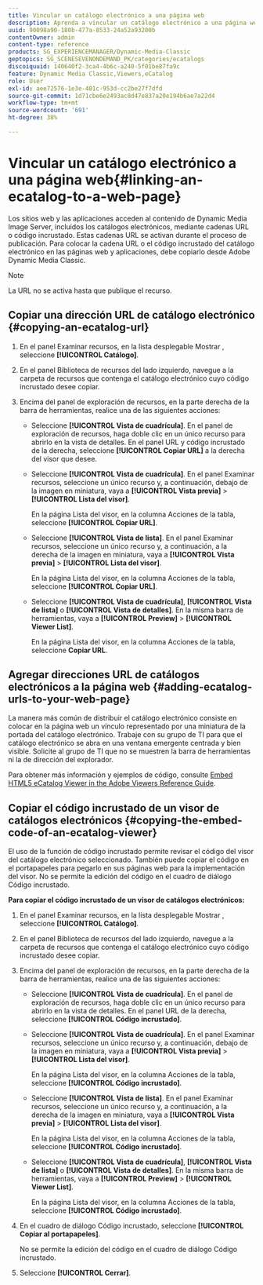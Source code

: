 ```yaml
---
title: Vincular un catálogo electrónico a una página web
description: Aprenda a vincular un catálogo electrónico a una página web en Adobe Dynamic Media Classic.
uuid: 90098a90-180b-477a-8533-24a52a93200b
contentOwner: admin
content-type: reference
products: SG_EXPERIENCEMANAGER/Dynamic-Media-Classic
geptopics: SG_SCENESEVENONDEMAND_PK/categories/ecatalogs
discoiquuid: 140640f2-3ca4-4b6c-a240-5f01be87fa9c
feature: Dynamic Media Classic,Viewers,eCatalog
role: User
exl-id: aee72576-1e3e-401c-953d-cc2be27f7dfd
source-git-commit: 1d71cbe6e2493ac8d47e837a20e194b6ae7a22d4
workflow-type: tm+mt
source-wordcount: '691'
ht-degree: 38%

---
```


# Vincular un catálogo electrónico a una página web{#linking-an-ecatalog-to-a-web-page}

Los sitios web y las aplicaciones acceden al contenido de Dynamic Media Image Server, incluidos los catálogos electrónicos, mediante cadenas URL o código incrustado. Estas cadenas URL se activan durante el proceso de publicación. Para colocar la cadena URL o el código incrustado del catálogo electrónico en las páginas web y aplicaciones, debe copiarlo desde Adobe Dynamic Media Classic.

>[!NOTE]
>
>La URL no se activa hasta que publique el recurso.

## Copiar una dirección URL de catálogo electrónico {#copying-an-ecatalog-url}

1. En el panel Examinar recursos, en la lista desplegable Mostrar , seleccione **[!UICONTROL Catálogo]**.
1. En el panel Biblioteca de recursos del lado izquierdo, navegue a la carpeta de recursos que contenga el catálogo electrónico cuyo código incrustado desee copiar.
1. Encima del panel de exploración de recursos, en la parte derecha de la barra de herramientas, realice una de las siguientes acciones:

   * Seleccione **[!UICONTROL Vista de cuadrícula]**. En el panel de exploración de recursos, haga doble clic en un único recurso para abrirlo en la vista de detalles. En el panel URL y código incrustado de la derecha, seleccione **[!UICONTROL Copiar URL]** a la derecha del visor que desee.
   * Seleccione **[!UICONTROL Vista de cuadrícula]**. En el panel Examinar recursos, seleccione un único recurso y, a continuación, debajo de la imagen en miniatura, vaya a **[!UICONTROL Vista previa]** > **[!UICONTROL Lista del visor]**.

      En la página Lista del visor, en la columna Acciones de la tabla, seleccione **[!UICONTROL Copiar URL]**.

   * Seleccione **[!UICONTROL Vista de lista]**. En el panel Examinar recursos, seleccione un único recurso y, a continuación, a la derecha de la imagen en miniatura, vaya a **[!UICONTROL Vista previa]** > **[!UICONTROL Lista del visor]**.

      En la página Lista del visor, en la columna Acciones de la tabla, seleccione **[!UICONTROL Copiar URL]**.

   * Seleccione **[!UICONTROL Vista de cuadrícula]**, **[!UICONTROL Vista de lista]** o **[!UICONTROL Vista de detalles]**. En la misma barra de herramientas, vaya a **[!UICONTROL Preview]** > **[!UICONTROL Viewer List]**.

      En la página Lista del visor, en la columna Acciones de la tabla, seleccione **Copiar URL**.

## Agregar direcciones URL de catálogos electrónicos a la página web {#adding-ecatalog-urls-to-your-web-page}

La manera más común de distribuir el catálogo electrónico consiste en colocar en la página web un vínculo representado por una miniatura de la portada del catálogo electrónico. Trabaje con su grupo de TI para que el catálogo electrónico se abra en una ventana emergente centrada y bien visible. Solicite al grupo de TI que no se muestren la barra de herramientas ni la de dirección del explorador.

Para obtener más información y ejemplos de código, consulte [Embed HTML5 eCatalog Viewer in the Adobe Viewers Reference Guide](https://experienceleague.adobe.com/docs/dynamic-media-developer-resources/library/viewers-aem-assets-dmc/ecatalog/c-html5-20-ecatalog-viewer-about.html#section-e1c3106f5b3e445d9b95be337c2f94e2).

## Copiar el código incrustado de un visor de catálogos electrónicos {#copying-the-embed-code-of-an-ecatalog-viewer}

El uso de la función de código incrustado permite revisar el código del visor del catálogo electrónico seleccionado. También puede copiar el código en el portapapeles para pegarlo en sus páginas web para la implementación del visor. No se permite la edición del código en el cuadro de diálogo Código incrustado.

**Para copiar el código incrustado de un visor de catálogos electrónicos:**

1. En el panel Examinar recursos, en la lista desplegable Mostrar , seleccione **[!UICONTROL Catálogo]**.
1. En el panel Biblioteca de recursos del lado izquierdo, navegue a la carpeta de recursos que contenga el catálogo electrónico cuyo código incrustado desee copiar.
1. Encima del panel de exploración de recursos, en la parte derecha de la barra de herramientas, realice una de las siguientes acciones:

   * Seleccione **[!UICONTROL Vista de cuadrícula]**. En el panel de exploración de recursos, haga doble clic en un único recurso para abrirlo en la vista de detalles. En el panel URL de la derecha, seleccione **[!UICONTROL Código incrustado]**.
   * Seleccione **[!UICONTROL Vista de cuadrícula]**. En el panel Examinar recursos, seleccione un único recurso y, a continuación, debajo de la imagen en miniatura, vaya a **[!UICONTROL Vista previa]** > **[!UICONTROL Lista del visor]**.

      En la página Lista del visor, en la columna Acciones de la tabla, seleccione **[!UICONTROL Código incrustado]**.

   * Seleccione **[!UICONTROL Vista de lista]**. En el panel Examinar recursos, seleccione un único recurso y, a continuación, a la derecha de la imagen en miniatura, vaya a **[!UICONTROL Vista previa]** > **[!UICONTROL Lista del visor]**.

      En la página Lista del visor, en la columna Acciones de la tabla, seleccione **[!UICONTROL Código incrustado]**.

   * Seleccione **[!UICONTROL Vista de cuadrícula]**, **[!UICONTROL Vista de lista]** o **[!UICONTROL Vista de detalles]**. En la misma barra de herramientas, vaya a **[!UICONTROL Preview]** > **[!UICONTROL Viewer List]**.

      En la página Lista del visor, en la columna Acciones de la tabla, seleccione **[!UICONTROL Código incrustado]**.

1. En el cuadro de diálogo Código incrustado, seleccione **[!UICONTROL Copiar al portapapeles]**.

   No se permite la edición del código en el cuadro de diálogo Código incrustado.

1. Seleccione **[!UICONTROL Cerrar]**.
